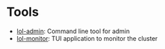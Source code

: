 # Tools

- [lol-admin](https://github.com/akiradeveloper/lol/tree/master/lol-admin): Command line tool for admin
- [lol-monitor](https://github.com/akiradeveloper/lol/tree/master/lol-monitor): TUI application to monitor the cluster